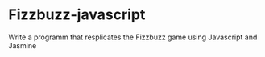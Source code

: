 # Fizzbuzz-javascript

Write a programm that resplicates the Fizzbuzz game using Javascript and Jasmine
